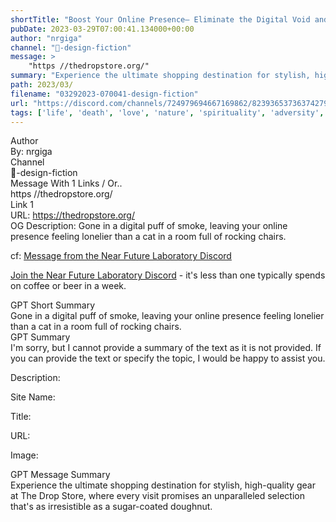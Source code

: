 ```yaml
---
shortTitle: "Boost Your Online Presence— Eliminate the Digital Void and Make an Impact"
pubDate: 2023-03-29T07:00:41.134000+00:00
author: "nrgiga"
channel: "🚀-design-fiction"
message: >
    "https //thedropstore.org/"
summary: "Experience the ultimate shopping destination for stylish, high-quality gear at The Drop Store, where every visit promises an unparalleled selection that's as irresistible as a sugar-coated doughnut."
path: 2023/03/
filename: "03292023-070041-design-fiction"
url: "https://discord.com/channels/724979694667169862/823936537363742790/1090530956579975238"
tags: ['life', 'death', 'love', 'nature', 'spirituality', 'adversity', 'perseverance', 'hope', 'transformation']
---
```

<div class="metadata-title-header pt-3 pb-3 pl-2">Author</div>    
<div class="bg-gray-200 p-4 rounded-md mb-4">   
By: nrgiga
</div>

<div class="metadata-title-header pt-3 pb-3 pl-2">Channel</div>    
<div class="bg-gray-200 p-4 rounded-md mb-4">   
🚀-design-fiction</span>
</div>

<div class="metadata-title-header pt-3 pb-3 pl-2">Message  With 1 Links / Or..</div>    
<div class="human-content-container">  



<div class="mb-4" style="font-family: var(--font-family-peak);">https //thedropstore.org/</div>

<div class="">Link 1</div> 
<div class="">URL: <a href="https://thedropstore.org/">https://thedropstore.org/</a></div>
OG Description:   <!-- Example: Display each item in a paragraph -->
Gone in a digital puff of smoke, leaving your online presence feeling lonelier than a cat in a room full of rocking chairs.



<!-- 
URL: https://thedropstore.org/
Description 
 -->
</div>



cf: <a href="">Message from the Near Future Laboratory Discord</a>

<a href="">Join the Near Future Laboratory Discord</a> - it's less than one typically spends on coffee or beer in a week. 



<div class="metadata-title-header pt-3 pb-3 pl-2">GPT Short Summary</div>
<div class="robot-content-container">
Gone in a digital puff of smoke, leaving your online presence feeling lonelier than a cat in a room full of rocking chairs.
</div>

<div class="metadata-title-header pt-3 pb-3 pl-2">GPT Summary</div>
<div class="robot-content-container">
I'm sorry, but I cannot provide a summary of the text as it is not provided. If you can provide the text or specify the topic, I would be happy to assist you.
</div>

<!-- Summary:  The Internet is a temporary offline world of sorts . It is a world of social media users . The internet is a place for people to take part in the world's largest social network . -->

<!-- ['life', 'death', 'love', 'nature', 'spirituality', 'adversity', 'perseverance', 'hope', 'transformation'] -->

<!-- <div class="bg-gray-400"> {} </div> -->

Description: 

Site Name: 

Title: 

URL: 

Image: <img src="" width="" height=""/>




<div class="metadata-title-header pt-3 pb-3 pl-2">GPT Message Summary</div>    
<div class="robot-content-container">
Experience the ultimate shopping destination for stylish, high-quality gear at The Drop Store, where every visit promises an unparalleled selection that's as irresistible as a sugar-coated doughnut.
</div>
</div>